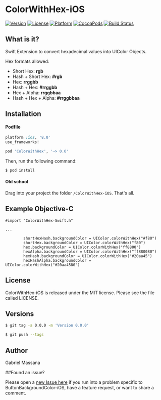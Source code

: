 # ColorWithHex-iOS

[![Version](https://img.shields.io/cocoapods/v/ColorWithHex.svg?style=flat-square)](http://cocoapods.org/pods/ColorWithHex)
[![License](https://img.shields.io/cocoapods/l/ColorWithHex.svg?style=flat-square)](http://cocoapods.org/pods/ColorWithHex)
[![Platform](https://img.shields.io/cocoapods/p/ColorWithHex.svg?style=flat-square)](http://cocoapods.org/pods/ColorWithHex)
[![CocoaPods](https://img.shields.io/cocoapods/metrics/doc-percent/ColorWithHex.svg?style=flat-square)](http://cocoapods.org/pods/ColorWithHex)
[![Build Status](https://img.shields.io/travis/GabrielMassana/ColorWithHex-iOS/master.svg?style=flat-square)](https://travis-ci.org/GabrielMassana/ColorWithHex-iOS)

##   What is it?

Swift Extension to convert hexadecimal values into UIColor Objects.

Hex formats allowed:
- Short Hex: **rgb**
- Hash + Short Hex: **#rgb**
- Hex: **rrggbb**
- Hash + Hex: **#rrggbb**
- Hex + Alpha: **rrggbbaa**
- Hash + Hex + Alpha: **#rrggbbaa**

## Installation

#### Podfile

```ruby
platform :ios, '8.0'
use_frameworks!

pod 'ColorWithHex', '~> 0.0'
```

Then, run the following command:

```bash
$ pod install
```

#### Old school

Drag into your project the folder `/ColorWithHex-iOS`. That's all.

## Example Objective-C

```objc
#import "ColorWithHex-Swift.h"

...

        shortHexHash.backgroundColor = UIColor.colorWithHex("#f80")
        shortHex.backgroundColor = UIColor.colorWithHex("f80")
        hex.backgroundColor = UIColor.colorWithHex("ff8800")
        hexAlpha.backgroundColor = UIColor.colorWithHex("ff880080")
        hexHash.backgroundColor = UIColor.colorWithHex("#20aa45")
        hexHashAlpha.backgroundColor = UIColor.colorWithHex("#20aa4580")
```

## License

ColorWithHex-iOS is released under the MIT license. Please see the file called LICENSE.

## Versions

```bash
$ git tag -a 0.0.0 -m 'Version 0.0.0'

$ git push --tags
```

## Author

Gabriel Massana

##Found an issue?

Please open a [new Issue here](https://github.com/GabrielMassana/ColorWithHex-iOS/issues/new) if you run into a problem specific to ButtonBackgroundColor-iOS, have a feature request, or want to share a comment.
